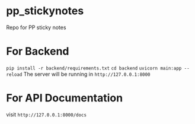 # pp_stickynotes
Repo for PP sticky notes

# For Backend
`pip install -r backend/requirements.txt`
`cd backend`
`uvicorn main:app --reload`
The server will be running in `http://127.0.0.1:8000`

# For API Documentation
visit `http://127.0.0.1:8000/docs`
